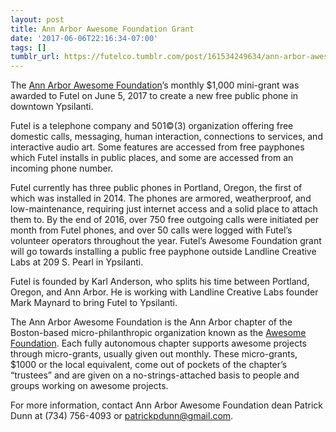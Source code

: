 ```yaml
---
layout: post
title: Ann Arbor Awesome Foundation Grant
date: '2017-06-06T22:16:34-07:00'
tags: []
tumblr_url: https://futelco.tumblr.com/post/161534249634/ann-arbor-awesome-foundation-funds-free-public
---
```

The [Ann Arbor Awesome Foundation](http://www.awesomefoundation.org/en/chapters/ann-arbor)’s monthly $1,000 mini-grant was awarded to Futel on June 5, 2017 to create a new free public phone in downtown Ypsilanti.

Futel is a telephone company and 501©(3) organization offering free domestic calls, messaging, human interaction, connections to services, and interactive audio art. Some features are accessed from free payphones which Futel installs in public places, and some are accessed from an incoming phone number.

Futel currently has three public phones in Portland, Oregon, the first of which was installed in 2014. The phones are armored, weatherproof, and low-maintenance, requiring just internet access and a solid place to attach them to. By the end of 2016, over 750 free outgoing calls were initiated per month from Futel phones, and over 50 calls were logged with Futel’s volunteer operators throughout the year. Futel’s Awesome Foundation grant will go towards installing a public free payphone outside Landline Creative Labs at 209 S. Pearl in Ypsilanti.

Futel is founded by Karl Anderson, who splits his time between Portland, Oregon, and Ann Arbor. He is working with Landline Creative Labs founder Mark Maynard to bring Futel to Ypsilanti.

The Ann Arbor Awesome Foundation is the Ann Arbor chapter of the Boston-based micro-philanthropic organization known as the [Awesome Foundation](http://www.awesomefoundation.org/). Each fully autonomous chapter supports awesome projects through micro-grants, usually given out monthly. These micro-grants, $1000 or the local equivalent, come out of pockets of the chapter’s “trustees” and are given on a no-strings-attached basis to people and groups working on awesome projects.

For more information, contact Ann Arbor Awesome Foundation dean Patrick Dunn at (734) 756-4093 or patrickpdunn@gmail.com.

